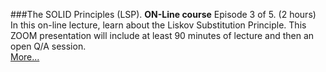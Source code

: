 ###The SOLID Principles (LSP).
**ON-Line course** Episode 3 of 5. (2 hours)<br>
In this on-line lecture, learn about the Liskov Substitution Principle.  This ZOOM presentation
will include at least 90 minutes of lecture and then an open Q/A session.<br>
[More...](https://www.eventbrite.com/e/solid-principles-5-weeks-2022-tickets-251442600587)